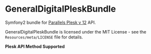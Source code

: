GeneralDigitalPleskBundle
=========================

Symfony2 bundle for [Parallels Plesk v 12](http://download1.parallels.com/Plesk/PP12/12.0/Doc/en-US/online/plesk-api-rpc/index.htm?fileName=53600.htm) API.

GeneralDigitalPleskBundle is licensed under the MIT License - see the `Resources/meta/LICENSE` file for details.

**Plesk API Method Supported**
